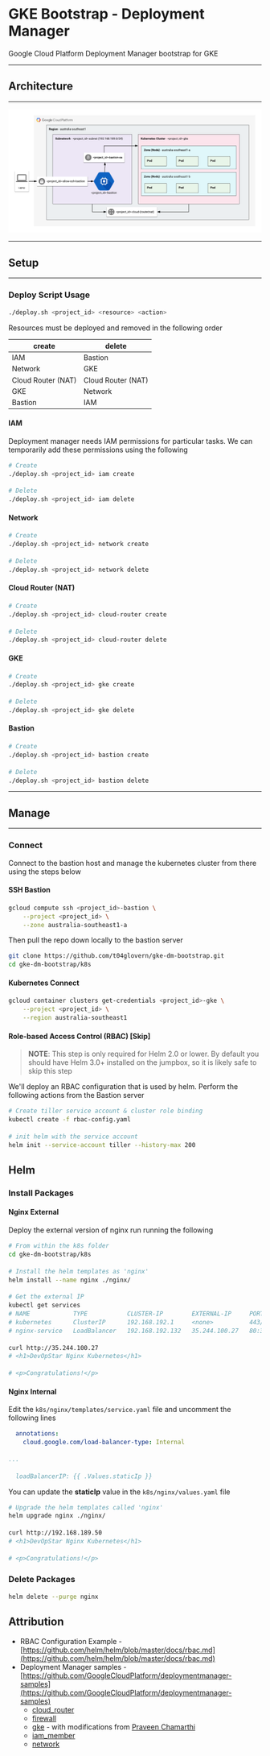 # GKE Bootstrap - Deployment Manager

Google Cloud Platform Deployment Manager bootstrap for GKE

---

## Architecture

---

![Architecture Diagram](img/architecture.png)

---

## Setup

---

### Deploy Script Usage

```bash
./deploy.sh <project_id> <resource> <action>
```

Resources must be deployed and removed in the following order

| create             | delete              |
|--------------------|---------------------|
| IAM                | Bastion             |
| Network            | GKE                 |
| Cloud Router (NAT) | Cloud Router (NAT)  |
| GKE                | Network             |
| Bastion            | IAM                 |

#### IAM

Deployment manager needs IAM permissions for particular tasks. We can temporarily add these permissions using the following

```bash
# Create
./deploy.sh <project_id> iam create

# Delete
./deploy.sh <project_id> iam delete
```

#### Network

```bash
# Create
./deploy.sh <project_id> network create

# Delete
./deploy.sh <project_id> network delete
```

#### Cloud Router (NAT)

```bash
# Create
./deploy.sh <project_id> cloud-router create

# Delete
./deploy.sh <project_id> cloud-router delete
```

#### GKE

```bash
# Create
./deploy.sh <project_id> gke create

# Delete
./deploy.sh <project_id> gke delete
```

#### Bastion

```bash
# Create
./deploy.sh <project_id> bastion create

# Delete
./deploy.sh <project_id> bastion delete
```

---

## Manage

---

### Connect

Connect to the bastion host and manage the kubernetes cluster from there using the steps below

#### SSH Bastion

```bash
gcloud compute ssh <project_id>-bastion \
    --project <project_id> \
    --zone australia-southeast1-a
```

Then pull the repo down locally to the bastion server

```bash
git clone https://github.com/t04glovern/gke-dm-bootstrap.git
cd gke-dm-bootstrap/k8s
```

#### Kubernetes Connect

```bash
gcloud container clusters get-credentials <project_id>-gke \
    --project <project_id> \
    --region australia-southeast1
```

#### Role-based Access Control (RBAC) [Skip]

> **NOTE**: This step is only required for Helm 2.0 or lower. By default you should have Helm 3.0+ installed on the jumpbox, so it is likely safe to skip this step

We'll deploy an RBAC configuration that is used by helm. Perform the following actions from the Bastion server

```bash
# Create tiller service account & cluster role binding
kubectl create -f rbac-config.yaml

# init helm with the service account
helm init --service-account tiller --history-max 200
```

## Helm

### Install Packages

#### Nginx External

Deploy the external version of nginx run running the following

```bash
# From within the k8s folder
cd gke-dm-bootstrap/k8s

# Install the helm templates as 'nginx'
helm install --name nginx ./nginx/

# Get the external IP
kubectl get services
# NAME            TYPE           CLUSTER-IP        EXTERNAL-IP     PORT(S)        AGE
# kubernetes      ClusterIP      192.168.192.1     <none>          443/TCP        115m
# nginx-service   LoadBalancer   192.168.192.132   35.244.100.27   80:30251/TCP   9m

curl http://35.244.100.27
# <h1>DevOpStar Nginx Kubernetes</h1>

# <p>Congratulations!</p>
```

#### Nginx Internal

Edit the `k8s/nginx/templates/service.yaml` file and uncomment the following lines

```yaml
  annotations:
    cloud.google.com/load-balancer-type: Internal

...

  loadBalancerIP: {{ .Values.staticIp }}
```

You can update the **staticIp** value in the `k8s/nginx/values.yaml` file

```bash
# Upgrade the helm templates called 'nginx'
helm upgrade nginx ./nginx/

curl http://192.168.189.50
# <h1>DevOpStar Nginx Kubernetes</h1>

# <p>Congratulations!</p>
```

### Delete Packages

```bash
helm delete --purge nginx
```

## Attribution

- RBAC Configuration Example - [https://github.com/helm/helm/blob/master/docs/rbac.md](https://github.com/helm/helm/blob/master/docs/rbac.md)
- Deployment Manager samples - [https://github.com/GoogleCloudPlatform/deploymentmanager-samples](https://github.com/GoogleCloudPlatform/deploymentmanager-samples)
  - [cloud_router](https://github.com/GoogleCloudPlatform/deploymentmanager-samples/tree/master/community/cloud-foundation/templates/cloud_router)
  - [firewall](https://github.com/GoogleCloudPlatform/deploymentmanager-samples/tree/master/community/cloud-foundation/templates/firewall)
  - [gke](https://github.com/GoogleCloudPlatform/deploymentmanager-samples/tree/master/community/cloud-foundation/templates/gke) - with modifications from [Praveen Chamarthi](https://github.com/GoogleCloudPlatform/deploymentmanager-samples/pull/326)
  - [iam_member](https://github.com/GoogleCloudPlatform/deploymentmanager-samples/tree/master/community/cloud-foundation/templates/iam_member)
  - [network](https://github.com/GoogleCloudPlatform/deploymentmanager-samples/tree/master/community/cloud-foundation/templates/network)